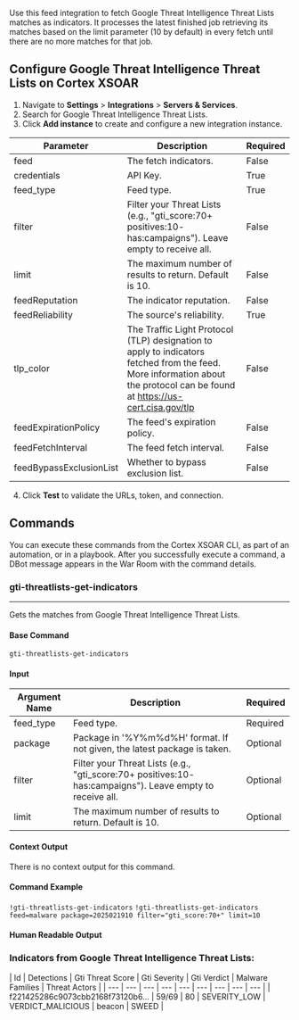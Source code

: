 Use this feed integration to fetch Google Threat Intelligence Threat Lists matches as indicators. It processes the latest finished job retrieving its matches based on the limit parameter (10 by default) in every fetch until there are no more matches for that job.

## Configure Google Threat Intelligence Threat Lists on Cortex XSOAR

1. Navigate to **Settings** > **Integrations** > **Servers & Services**.
2. Search for Google Threat Intelligence Threat Lists.
3. Click **Add instance** to create and configure a new integration instance.

| **Parameter** | **Description** | **Required** |
| --- | --- | --- |
| feed | The fetch indicators. | False |
| credentials | API Key. | True |
| feed_type | Feed type. | True |
| filter | Filter your Threat Lists (e.g., "gti_score:70+ positives:10- has:campaigns"). Leave empty to receive all. | False |
| limit | The maximum number of results to return. Default is 10. | False | 
| feedReputation | The indicator reputation. | False |
| feedReliability | The source's reliability. | True |
| tlp_color | The Traffic Light Protocol (TLP) designation to apply to indicators fetched from the feed. More information about the protocol can be found at https://us-cert.cisa.gov/tlp | False |
| feedExpirationPolicy | The feed's expiration policy. | False |
| feedFetchInterval | The feed fetch interval. | False |
| feedBypassExclusionList | Whether to bypass exclusion list. | False |

4. Click **Test** to validate the URLs, token, and connection.

## Commands

You can execute these commands from the Cortex XSOAR CLI, as part of an automation, or in a playbook.
After you successfully execute a command, a DBot message appears in the War Room with the command details.

### gti-threatlists-get-indicators

***
Gets the matches from Google Threat Intelligence Threat Lists.

#### Base Command

`gti-threatlists-get-indicators`

#### Input

| **Argument Name** | **Description** | **Required** |
| --- | --- | --- |
| feed_type | Feed type. | Required | 
| package | Package in '%Y%m%d%H' format. If not given, the latest package is taken. | Optional | 
| filter | Filter your Threat Lists (e.g., "gti_score:70+ positives:10- has:campaigns"). Leave empty to receive all. | Optional | 
| limit | The maximum number of results to return. Default is 10. | Optional | 


#### Context Output

There is no context output for this command.

#### Command Example

```!gti-threatlists-get-indicators```
```!gti-threatlists-get-indicators feed=malware package=2025021910 filter="gti_score:70+" limit=10```

#### Human Readable Output

### Indicators from Google Threat Intelligence Threat Lists:

| Id | Detections | Gti Threat Score | Gti Severity | Gti Verdict | Malware Families | Threat Actors |
| --- | --- | --- | --- | --- | --- | --- | --- | --- |
| f221425286c9073cbb2168f73120b6... | 59/69 | 80 | SEVERITY_LOW | VERDICT_MALICIOUS | beacon | SWEED |
